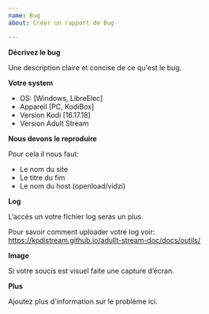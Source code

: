```yaml
---
name: Bug
about: Créer un rapport de Bug

---
```


**Décrivez le bug**

Une description claire et concise de ce qu'est le bug.

**Votre system**

- OS: [Windows, LibreElec]
- Appareil [PC, KodiBox]
- Version Kodi  [16.17.18]
- Version Adult Stream

**Nous devons le reproduire**

Pour cela il nous faut:
- Le nom du site
- Le titre du fim 
- Le nom du host (openload/vidzi)

**Log**

L’accès un votre fichier log seras un plus.

Pour savoir comment uploader votre log voir:
https://kodistream.github.io/adullt-stream-doc/docs/outils/

**Image**

Si votre soucis est visuel faite une capture d’écran.

**Plus**

Ajoutez plus d'information sur le problème ici.

